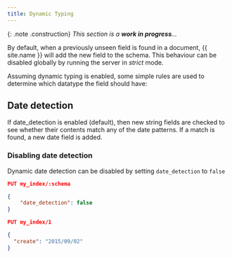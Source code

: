 ```yaml
---
title: Dynamic Typing
---
```


{: .note .construction}
_This section is a **work in progress**..._

By default, when a previously unseen field is found in a document,
{{ site.name }} will add the new field to the schema. This behaviour can be
disabled globally by running the server in _strict_ mode.

Assuming dynamic typing is enabled, some simple rules are used to determine
which datatype the field should have:

## Date detection

If date_detection is enabled (default), then new string fields are checked to
see whether their contents match any of the date patterns. If a match is found,
a new date field is added.

### Disabling date detection

Dynamic date detection can be disabled by setting `date_detection` to `false`

```json
PUT my_index/:schema

{
	"date_detection": false
}
```

```json
PUT my_index/1

{
  "create": "2015/09/02"
}
```
